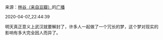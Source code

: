 来源：[林谷（来自豆瓣）](https://www.douban.com/people/115816477/)的[广播](https://www.douban.com/people/115816477/status/2905986290/)


2020-04-07_22:44:39


明天真正意义上武汉就要解封了，许多人一起做了一个冗长的梦，这个梦对现实的影响有多大完全因人而异了。
